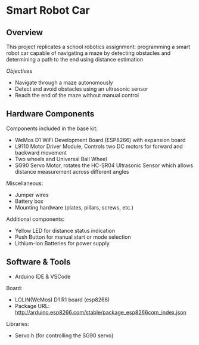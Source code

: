 # Smart Robot Car

## Overview

This project replicates a school robotics assignment: programming a smart robot car capable of navigating a maze by detecting obstacles and determining a path to the end using distance estimation

*Objectives*
- Navigate through a maze autonomously
- Detect and avoid obstacles using an ultrasonic sensor
- Reach the end of the maze without manual control

## Hardware Components

Components included in the base kit:
- WeMos D1 WiFi Development Board (ESP8266) with expansion board
- L9110 Motor Driver Module, Controls two DC motors for forward and backward movement
- Two wheels and Universal Ball Wheel
- SG90 Servo Motor, rotates the HC-SR04 Ultrasonic Sensor which allows distance measurement across different angles

Miscellaneous:
- Jumper wires
- Battery box
- Mounting hardware (plates, pillars, screws, etc.)

Additional components:
- Yellow LED for distance status indication
- Push Button for manual start or mode selection
- Lithium-Ion Batteries for power supply

## Software & Tools

- Arduino IDE & VSCode

Board:
- LOLIN(WeMos) D1 R1 board (esp8266)
- Package URL: http://arduino.esp8266.com/stable/package_esp8266com_index.json

Libraries:
- Servo.h (for controlling the SG90 servo)